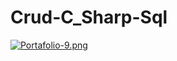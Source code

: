 # Crud-C_Sharp-Sql

[![Portafolio-9.png](https://i.postimg.cc/VvpPYG9j/Portafolio-9.png)](https://postimg.cc/0KYBnCBQ)
